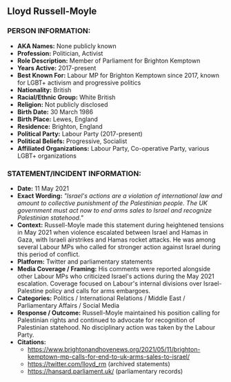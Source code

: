 ## Lloyd Russell-Moyle

### PERSON INFORMATION:
- **AKA Names:** None publicly known
- **Profession:** Politician, Activist
- **Role Description:** Member of Parliament for Brighton Kemptown
- **Years Active:** 2017-present
- **Best Known For:** Labour MP for Brighton Kemptown since 2017, known for LGBT+ activism and progressive politics
- **Nationality:** British
- **Racial/Ethnic Group:** White British
- **Religion:** Not publicly disclosed
- **Birth Date:** 30 March 1986
- **Birth Place:** Lewes, England
- **Residence:** Brighton, England
- **Political Party:** Labour Party (2017-present)
- **Political Beliefs:** Progressive, Socialist
- **Affiliated Organizations:** Labour Party, Co-operative Party, various LGBT+ organizations

### STATEMENT/INCIDENT INFORMATION:
- **Date:** 11 May 2021
- **Exact Wording:** *"Israel's actions are a violation of international law and amount to collective punishment of the Palestinian people. The UK government must act now to end arms sales to Israel and recognize Palestinian statehood."*
- **Context:** Russell-Moyle made this statement during heightened tensions in May 2021 when violence escalated between Israel and Hamas in Gaza, with Israeli airstrikes and Hamas rocket attacks. He was among several Labour MPs who called for stronger action against Israel during this period of conflict.
- **Platform:** Twitter and parliamentary statements
- **Media Coverage / Framing:** His comments were reported alongside other Labour MPs who criticized Israel's actions during the May 2021 escalation. Coverage focused on Labour's internal divisions over Israel-Palestine policy and calls for arms embargoes.
- **Categories:** Politics / International Relations / Middle East / Parliamentary Affairs / Social Media
- **Response / Outcome:** Russell-Moyle maintained his position calling for Palestinian rights and continued to advocate for recognition of Palestinian statehood. No disciplinary action was taken by the Labour Party.
- **Citations:** 
  - https://www.brightonandhovenews.org/2021/05/11/brighton-kemptown-mp-calls-for-end-to-uk-arms-sales-to-israel/
  - https://twitter.com/lloyd_rm (archived statements)
  - https://hansard.parliament.uk/ (parliamentary records)